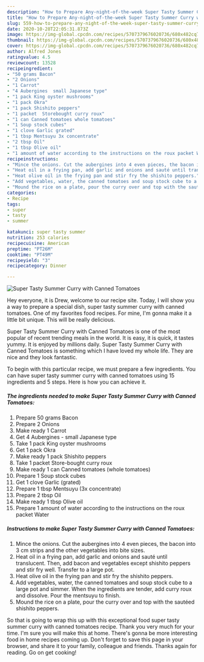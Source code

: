 ```yaml
---
description: "How to Prepare Any-night-of-the-week Super Tasty Summer Curry with Canned Tomatoes"
title: "How to Prepare Any-night-of-the-week Super Tasty Summer Curry with Canned Tomatoes"
slug: 559-how-to-prepare-any-night-of-the-week-super-tasty-summer-curry-with-canned-tomatoes
date: 2020-10-28T22:05:31.873Z
image: https://img-global.cpcdn.com/recipes/5707379676020736/680x482cq70/super-tasty-summer-curry-with-canned-tomatoes-recipe-main-photo.jpg
thumbnail: https://img-global.cpcdn.com/recipes/5707379676020736/680x482cq70/super-tasty-summer-curry-with-canned-tomatoes-recipe-main-photo.jpg
cover: https://img-global.cpcdn.com/recipes/5707379676020736/680x482cq70/super-tasty-summer-curry-with-canned-tomatoes-recipe-main-photo.jpg
author: Alfred Jones
ratingvalue: 4.5
reviewcount: 13528
recipeingredient:
- "50 grams Bacon"
- "2 Onions"
- "1 Carrot"
- "4 Aubergines  small Japanese type"
- "1 pack King oyster mushrooms"
- "1 pack Okra"
- "1 pack Shishito peppers"
- "1 packet  Storebought curry roux"
- "1 can Canned tomatoes whole tomatoes"
- "1 Soup stock cubes"
- "1 clove Garlic grated"
- "1 tbsp Mentsuyu 3x concentrate"
- "2 tbsp Oil"
- "1 tbsp Olive oil"
- "1 amount of water according to the instructions on the roux packet Water"
recipeinstructions:
- "Mince the onions. Cut the aubergines into 4 even pieces, the bacon into 3 cm strips and the other vegetables into bite sizes."
- "Heat oil in a frying pan, add garlic and onions and sauté until translucent. Then, add bacon and vegetables except shishito peppers and stir fry well. Transfer to a large pot."
- "Heat olive oil in the frying pan and stir fry the shishito peppers."
- "Add vegetables, water, the canned tomatoes and soup stock cube to a large pot and simmer. When the ingredients are tender, add curry roux and dissolve. Pour the mentsuyu to finish."
- "Mound the rice on a plate, pour the curry over and top with the sautéed shishito peppers."
categories:
- Recipe
tags:
- super
- tasty
- summer

katakunci: super tasty summer 
nutrition: 253 calories
recipecuisine: American
preptime: "PT26M"
cooktime: "PT49M"
recipeyield: "3"
recipecategory: Dinner

---
```



![Super Tasty Summer Curry with Canned Tomatoes](https://img-global.cpcdn.com/recipes/5707379676020736/680x482cq70/super-tasty-summer-curry-with-canned-tomatoes-recipe-main-photo.jpg)

Hey everyone, it is Drew, welcome to our recipe site. Today, I will show you a way to prepare a special dish, super tasty summer curry with canned tomatoes. One of my favorites food recipes. For mine, I'm gonna make it a little bit unique. This will be really delicious.

Super Tasty Summer Curry with Canned Tomatoes is one of the most popular of recent trending meals in the world. It is easy, it is quick, it tastes yummy. It is enjoyed by millions daily. Super Tasty Summer Curry with Canned Tomatoes is something which I have loved my whole life. They are nice and they look fantastic.




To begin with this particular recipe, we must prepare a few ingredients. You can have super tasty summer curry with canned tomatoes using 15 ingredients and 5 steps. Here is how you can achieve it.

<!--inarticleads1-->

##### The ingredients needed to make Super Tasty Summer Curry with Canned Tomatoes:

1. Prepare 50 grams Bacon
1. Prepare 2 Onions
1. Make ready 1 Carrot
1. Get 4 Aubergines - small Japanese type
1. Take 1 pack King oyster mushrooms
1. Get 1 pack Okra
1. Make ready 1 pack Shishito peppers
1. Take 1 packet  Store-bought curry roux
1. Make ready 1 can Canned tomatoes (whole tomatoes)
1. Prepare 1 Soup stock cubes
1. Get 1 clove Garlic (grated)
1. Prepare 1 tbsp Mentsuyu (3x concentrate)
1. Prepare 2 tbsp Oil
1. Make ready 1 tbsp Olive oil
1. Prepare 1 amount of water according to the instructions on the roux packet Water




<!--inarticleads2-->

##### Instructions to make Super Tasty Summer Curry with Canned Tomatoes:

1. Mince the onions. Cut the aubergines into 4 even pieces, the bacon into 3 cm strips and the other vegetables into bite sizes.
1. Heat oil in a frying pan, add garlic and onions and sauté until translucent. Then, add bacon and vegetables except shishito peppers and stir fry well. Transfer to a large pot.
1. Heat olive oil in the frying pan and stir fry the shishito peppers.
1. Add vegetables, water, the canned tomatoes and soup stock cube to a large pot and simmer. When the ingredients are tender, add curry roux and dissolve. Pour the mentsuyu to finish.
1. Mound the rice on a plate, pour the curry over and top with the sautéed shishito peppers.




So that is going to wrap this up with this exceptional food super tasty summer curry with canned tomatoes recipe. Thank you very much for your time. I'm sure you will make this at home. There's gonna be more interesting food in home recipes coming up. Don't forget to save this page in your browser, and share it to your family, colleague and friends. Thanks again for reading. Go on get cooking!
